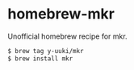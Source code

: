 homebrew-mkr
============
Unofficial homebrew recipe for mkr.

```bash
$ brew tag y-uuki/mkr
$ brew install mkr
```

